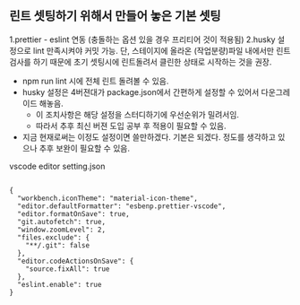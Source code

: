 ## 린트 셋팅하기 위해서 만들어 놓은 기본 셋팅

1.prettier - eslint 연동 (충돌하는 옵션 있을 경우 프리티어 것이 적용됨)
2.husky 설정으로 lint 만족시켜야 커밋 가능.
단, 스테이지에 올라온 (작업분량)파일 내에서만 린트 검사를 하기 때문에 초기 셋팅시에 린트돌려서 클린한 상태로 시작하는 것을 권장.

- npm run lint 시에 전체 린트 돌려볼 수 있음.
- husky 설정은 4버젼대가 package.json에서 간편하게 설정할 수 있어서 다운그레이드 해놓음.
  - 이 조치사항은 해당 설정을 스터디하기에 우선순위가 밀려서임.
  - 따라서 추후 최신 버젼 도입 공부 후 적용이 필요할 수 있음.
- 지금 현재로써는 이정도 설정이면 쓸만하겠다. 기본은 되겠다. 정도를 생각하고 있으나 추후 보완이 필요할 수 있음.

vscode editor setting.json

```

{
  "workbench.iconTheme": "material-icon-theme",
  "editor.defaultFormatter": "esbenp.prettier-vscode",
  "editor.formatOnSave": true,
  "git.autofetch": true,
  "window.zoomLevel": 2,
  "files.exclude": {
    "**/.git": false
  },
  "editor.codeActionsOnSave": {
    "source.fixAll": true
  },
  "eslint.enable": true
}


```
